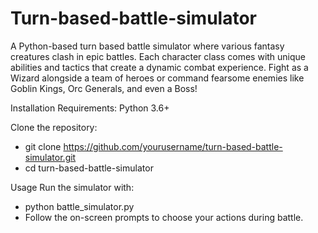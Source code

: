 # Turn-based-battle-simulator
A Python-based turn based battle simulator where various fantasy creatures clash in epic battles. Each character class comes with unique abilities and tactics that create a dynamic combat experience. Fight as a Wizard alongside a team of heroes or command fearsome enemies like Goblin Kings, Orc Generals, and even a Boss!

Installation
Requirements: Python 3.6+

Clone the repository:
- git clone https://github.com/yourusername/turn-based-battle-simulator.git
- cd turn-based-battle-simulator

Usage
Run the simulator with: 
- python battle_simulator.py
- Follow the on-screen prompts to choose your actions during battle.
